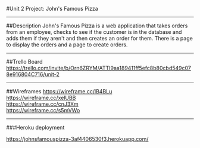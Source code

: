 #Unit 2 Project: John's Famous Pizza
***
##Description
John's Famous Pizza is a web application that takes orders from an employee, checks to see if the customer is in the database and adds them if they aren't and then creates an order for them.  There is a page to display the orders and a page to create orders.
***
##Trello Board
https://trello.com/invite/b/Orn6ZRYM/ATTI9aa189411ff5efc8b80cbd549c078e916804C716/unit-2
***
##Wireframes
https://wireframe.cc/lB4BLu
<br>
https://wireframe.cc/xelUBB
<br>
https://wireframe.cc/cnJ3Xm
<br>
https://wireframe.cc/s5mVWo
<br>
***
###Heroku deployment

https://johnsfamouspizza-3af4406530f3.herokuapp.com/
